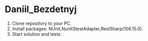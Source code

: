 # Daniil_Bezdetnyj
1. Clone repository to your PC.
2. Install packages: NUnit,Nunit3testAdapter,RestSharp(106.15.0).
3. Start solution and tests.